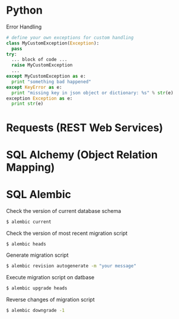 # Python

Error Handling
```python
# define your own exceptions for custom handling
class MyCustomException(Exception):
  pass
try: 
  ... block of code ...
  raise MyCustomException
  ...
except MyCustomException as e:
  print "something bad happened"
except KeyError as e:
  print "missing key in json object or dictionary: %s" % str(e)
exception Exception as e:
  print str(e)
```

# Requests (REST Web Services)


# SQL Alchemy (Object Relation Mapping)

# SQL Alembic

Check the version of current database schema
```bash
$ alembic current
```

Check the version of most recent migration script
```bash
$ alembic heads
```

Generate migration script
```bash
$ alembic revision autogenerate -m "your message"
```

Execute migration script on datbase
```bash
$ alembic upgrade heads
```

Reverse changes of migration script
```bash
$ alembic downgrade -1
```

